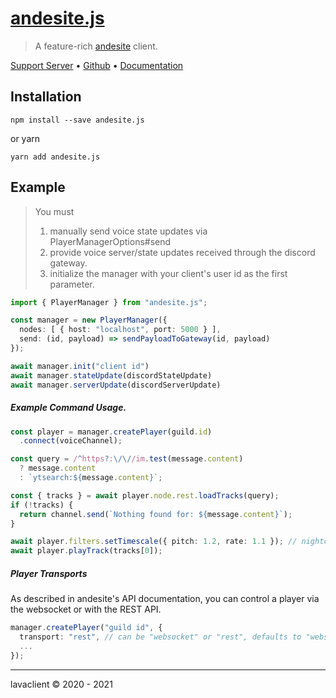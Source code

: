 # [andesite.js](https://npmjs.com/andesite.js)

> A feature-rich [andesite](https://github.com/natanbc/andesite) client.

[Support Server](https://discord.gg/vuJxnYk) &bull; [Github](https://github.com/lavaclient/github) &bull; [Documentation](https://github.com/Lavaclient/andesite/blob/master/docs/modules.md)

## Installation

```shell
npm install --save andesite.js
```

or yarn

```shell
yarn add andesite.js
```

## Example

> You must 
>   1. manually send voice state updates via PlayerManagerOptions#send 
>   2. provide voice server/state updates received through the discord gateway.
>   3. initialize the manager with your client's user id as the first parameter.

```ts
import { PlayerManager } from "andesite.js";

const manager = new PlayerManager({
  nodes: [ { host: "localhost", port: 5000 } ],
  send: (id, payload) => sendPayloadToGateway(id, payload)
});

await manager.init("client id")
await manager.stateUpdate(discordStateUpdate)
await manager.serverUpdate(discordServerUpdate)
```

##### Example Command Usage.

```ts
const player = manager.createPlayer(guild.id)
  .connect(voiceChannel);

const query = /^https?:\/\//im.test(message.content)
  ? message.content
  : `ytsearch:${message.content}`;

const { tracks } = await player.node.rest.loadTracks(query);
if (!tracks) {
  return channel.send(`Nothing found for: ${message.content}`);
}

await player.filters.setTimescale({ pitch: 1.2, rate: 1.1 }); // nightcore-esque
await player.playTrack(tracks[0]);
```

##### Player Transports

As described in andesite's API documentation, you can control a player via the websocket or with the REST API.

```ts
manager.createPlayer("guild id", {
  transport: "rest", // can be "websocket" or "rest", defaults to "websocket"
  ...
});
```

---

lavaclient &copy; 2020 - 2021
